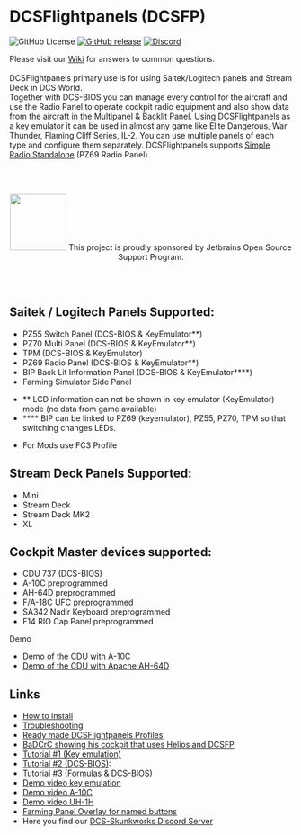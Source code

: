 # DCSFlightpanels (DCSFP)

![GitHub License](https://img.shields.io/github/license/DCS-Skunkworks/DCSFlightpanels)
[![GitHub release](https://img.shields.io/github/release/DCS-Skunkworks/DCSFlightpanels.svg)](https://github.com/DCS-Skunkworks/DCSFlightpanels/releases)
[![Discord](https://img.shields.io/discord/533342958712258572)](https://discord.gg/5svGwKX)

Please visit our [Wiki](https://github.com/DCS-Skunkworks/DCSFlightpanels/wiki) for answers to common questions.
<br/>
<br/>
DCSFlightpanels primary use is for using Saitek/Logitech panels and Stream Deck in DCS World.
<br/>
Together with DCS-BIOS you can manage every control for the aircraft and use
the Radio Panel to operate cockpit radio equipment and also show data from the
aircraft in the Multipanel & Backlit Panel.
Using DCSFlightpanels as a key emulator it can be used in almost any game like
Elite Dangerous, War Thunder, Flaming Cliff Series, IL-2.
You can use multiple panels of each type and configure them separately.
DCSFlightpanels supports [Simple Radio Standalone](https://github.com/ciribob/DCS-SimpleRadioStandalone) (PZ69 Radio Panel).


<br/><br/>
<p align="center">
<a href="https://jb.gg/OpenSourceSupport"><img src="./Documentation/jetbrains.png" width="100"></a>
This project is proudly sponsored by Jetbrains Open Source Support Program.
</p>
<br/><br/>


Saitek / Logitech Panels Supported:
---------------------------------------------
* PZ55 Switch Panel (DCS-BIOS & KeyEmulator**)
* PZ70 Multi Panel (DCS-BIOS & KeyEmulator**)
* TPM (DCS-BIOS & KeyEmulator)
* PZ69 Radio Panel (DCS-BIOS & KeyEmulator**)
* BIP Back Lit Information Panel (DCS-BIOS & KeyEmulator****)
* Farming Simulator Side Panel

- **	LCD information can not be shown in key emulator (KeyEmulator) mode (no data from game available)
- ****	BIP can be linked to PZ69 (keyemulator), PZ55, PZ70, TPM so that switching changes LEDs.

* For Mods use FC3 Profile

Stream Deck Panels Supported:
---------------------------------------------
* Mini
* Stream Deck
* Stream Deck MK2
* XL

Cockpit Master devices supported:
---------------------------------------------
* CDU 737 (DCS-BIOS) 
* A-10C  preprogrammed
* AH-64D preprogrammed
* F/A-18C UFC preprogrammed
* SA342 Nadir Keyboard preprogrammed
* F14 RIO Cap Panel preprogrammed

Demo
* [Demo of the CDU with A-10C](https://www.youtube.com/watch?v=kSMwf8sg_Ro)
* [Demo of the CDU with Apache AH-64D](https://www.youtube.com/watch?v=fd0thX4ZApE)

Links
--------------------------------------------

* [How to install](https://github.com/DCS-Skunkworks/DCSFlightpanels/wiki)
* [Troubleshooting](https://github.com/DCS-Skunkworks/DCSFlightpanels/wiki/Troubleshooting)
* [Ready made DCSFlightpanels Profiles](https://github.com/DCS-Skunkworks/DCSFlightpanels-Profiles)
* [BaDCrC showing his cockpit that uses Helios and DCSFP](https://youtu.be/lgTJa-NUnM8?t=573)
* [Tutorial #1 (Key emulation)](https://youtu.be/mgm0JfldgYs)
* [Tutorial #2 (DCS-BIOS)](https://youtu.be/1CnmIdzqOJs): 
* [Tutorial #3 (Formulas & DCS-BIOS)](https://youtu.be/ajvZLgPzD0M)
* [Demo video key emulation](https://www.youtube.com/watch?v=_TurR-WTgkY)
* [Demo video A-10C](https://www.youtube.com/watch?v=adaLWO-nTwU)
* [Demo video UH-1H](https://www.youtube.com/watch?v=jQxLX7UHMR8)
* [Farming Panel Overlay for named buttons](https://forums.eagle.ru/topic/115280-dcsflightpanels-dcsfp-thread-saitek-pro-flight-panels-amp-dcs/page/53/?tab=comments#comment-4745816)
* Here you find our [DCS-Skunkworks Discord Server](https://discord.gg/5svGwKX)
